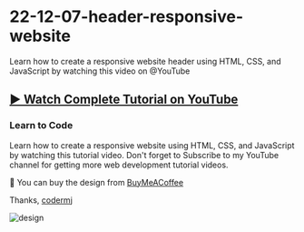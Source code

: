 # 22-12-07-header-responsive-website
Learn how to create a responsive website header using HTML, CSS, and JavaScript by watching this video on @YouTube
## [▶️ Watch Complete Tutorial on YouTube](https://youtu.be/6c0TCOwLbRg)
### Learn to Code

Learn how to create a responsive website using HTML, CSS, and JavaScript by watching this tutorial video. Don't forget to Subscribe to my YouTube channel for getting more web development tutorial videos.

🛒 You can buy the design from [BuyMeACoffee](https://www.buymeacoffee.com/codermj/e/185740)

Thanks,
[codermj](https://www.youtube.com/@thecodermj/)

![design](https://github.com/mjshofy/22-12-07-header-responsive-website/assets/76812554/9b0fb7cd-c106-44b8-a204-78ccf5404415)
